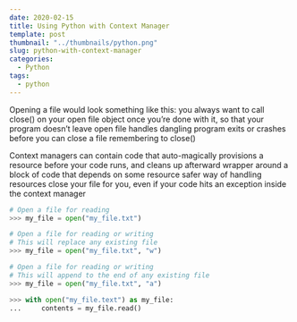 ```yaml
---
date: 2020-02-15
title: Using Python with Context Manager
template: post
thumbnail: "../thumbnails/python.png"
slug: python-with-context-manager
categories:
  - Python
tags:
  - python
---
```


Opening a file would look something like this:
you always want to call close() on your open file object once you’re done with it, so that your program doesn’t leave open file handles dangling
program exits or crashes before you can close a file
remembering to close()

Context managers can contain code that auto-magically provisions a resource before your code runs, and cleans up afterward
wrapper around a block of code that depends on some resource
safer way of handling resources
close your file for you, even if your code hits an exception inside the context manager

```python
# Open a file for reading
>>> my_file = open("my_file.txt")

# Open a file for reading or writing
# This will replace any existing file
>>> my_file = open("my_file.txt", "w")

# Open a file for reading or writing
# This will append to the end of any existing file
>>> my_file = open("my_file.txt", "a")
```

```python
>>> with open("my_file.text") as my_file:
...     contents = my_file.read()
```
